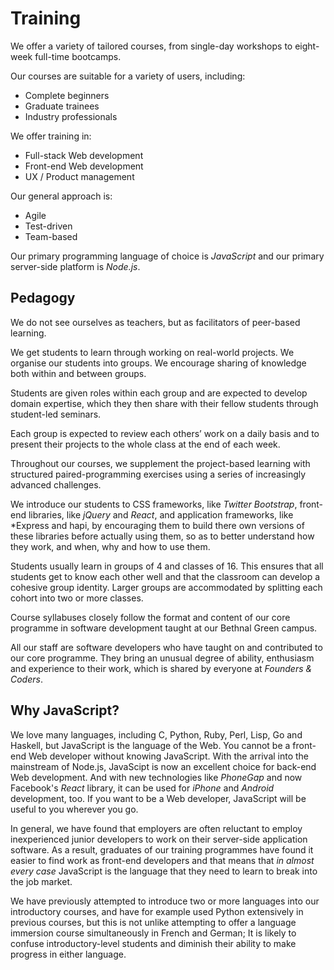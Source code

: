 # Training 

We offer a variety of tailored courses, from single-day workshops to eight-week full-time bootcamps.

Our courses are suitable for a variety of users, including:

+ Complete beginners
+ Graduate trainees
+ Industry professionals

We offer training in:

+ Full-stack Web development 
+ Front-end Web development 
+ UX / Product management

Our general approach is:

+ Agile
+ Test-driven
+ Team-based

Our primary programming language of choice is *JavaScript* and our primary server-side platform is *Node.js*.

## Pedagogy 

We do not see ourselves as teachers, but as facilitators of peer-based learning.   

We get students to learn through working on real-world projects. We organise our students into groups. We encourage sharing of knowledge both within and between groups.   

Students are given roles within each group and are expected to develop domain expertise, which they then share with their fellow students through student-led seminars.  

Each group is expected to review each others’ work on a daily basis and to present their projects to the whole class at the end of each week.  

Throughout our courses, we supplement the project-based learning with structured paired-programming exercises using a series of increasingly advanced challenges.  

We introduce our students to CSS frameworks, like *Twitter Bootstrap*, front-end libraries, like *jQuery* and *React*, and application frameworks, like *Express and hapi, by encouraging them to build there own versions of these libraries before actually using them, so as to better understand how they work, and when, why and how to use them.

Students usually learn in groups of 4 and classes of 16. This ensures that all students get to know each other well and that the classroom can develop a cohesive group identity. Larger groups are accommodated by splitting each cohort into two or more classes.  

Course syllabuses closely follow the format and content of our core programme in software development taught at our Bethnal Green campus.  

All our staff are software developers who have taught on and contributed to our core programme. They bring an unusual degree of ability, enthusiasm and experience to their work, which is shared by everyone at *Founders & Coders*.

## Why JavaScript?

We love many languages, including C, Python, Ruby, Perl, Lisp, Go and Haskell, but JavaScript is the language of the Web. You cannot be a front-end Web developer without knowing JavaScript. With the arrival into the mainstream of Node.js, JavaScipt is now an excellent choice for back-end Web development. And with new technologies like *PhoneGap* and now Facebook's *React* library, it can be used for *iPhone* and *Android* development, too. If you want to be a Web developer, JavaScript will be useful to you wherever you go.

In general, we have found that employers are often reluctant to employ inexperienced junior developers to work on their server-side application software. As a result, graduates of our training programmes have found it easier to find work as front-end developers and that means that *in almost every case* JavaScript is the language that they need to learn to break into the job market.

We have previously attempted to introduce two or more languages into our introductory courses, and have for example used Python extensively in previous courses, but this is not unlike attempting to offer a language immersion course simultaneously in French and German; It is likely to confuse introductory-level students and diminish their ability to make progress in either language.






